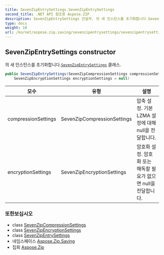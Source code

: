 ```yaml
---
title: SevenZipEntrySettings.SevenZipEntrySettings
second_title: .NET API 참조용 Aspose.ZIP
description: SevenZipEntrySettings 건설자. 의 새 인스턴스를 초기화합니다.SevenZipEntrySettings 클래스.
type: docs
weight: 10
url: /ko/net/aspose.zip.saving/sevenzipentrysettings/sevenzipentrysettings/
---
```

## SevenZipEntrySettings constructor

의 새 인스턴스를 초기화합니다.[`SevenZipEntrySettings`](../) 클래스.

```csharp
public SevenZipEntrySettings(SevenZipCompressionSettings compressionSettings = null, 
    SevenZipEncryptionSettings encryptionSettings = null)
```

| 모수 | 유형 | 설명 |
| --- | --- | --- |
| compressionSettings | SevenZipCompressionSettings | 압축 설정. 기본 LZMA 설정에 대해 null을 전달합니다. |
| encryptionSettings | SevenZipEncryptionSettings | 암호화 설정. 암호화 또는 해독할 필요가 없으면 null을 전달합니다. |

### 또한보십시오

* class [SevenZipCompressionSettings](../../sevenzipcompressionsettings/)
* class [SevenZipEncryptionSettings](../../sevenzipencryptionsettings/)
* class [SevenZipEntrySettings](../)
* 네임스페이스 [Aspose.Zip.Saving](../../sevenzipentrysettings/)
* 집회 [Aspose.Zip](../../../)


